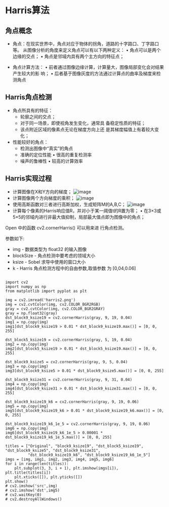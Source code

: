 # Harris算法

## 角点概念

* 角点：在现实世界中，角点对应于物体的拐角，道路的十字路口、丁字路口等。 从图像分析的角度来定义角点可以有以下两种定义： • 角点可以是两个边缘的交点； • 角点是邻域内具有两个主方向的特征点； 

* 角点计算方法： • 前者通过图像边缘计算，计算量大，图像局部变化会对结果产生较大的影 响； • 后者基于图像灰度的方法通过计算点的曲率及梯度来检测角点


## Harris角点检测

* 角点所具有的特征：
  * 轮廓之间的交点； 
  * 对于同一场景，即使视角发生变化，通常具 备稳定性质的特征；
  * 该点附近区域的像素点无论在梯度方向上还 是其梯度幅值上有着较大变化； 
* 性能较好的角点： 
  * 检测出图像中“真实”的角点
  * 准确的定位性能 • 很高的重复检测率 
  * 噪声的鲁棒性 • 较高的计算效率


## Harris实现过程

* 计算图像在X和Y方向的梯度；
 ![image](https://github.com/xiaoxingchen505/Computer_Vision_Basics/blob/master/images/harris.png)
* 计算图像两个方向梯度的乘积；
 ![image](https://github.com/xiaoxingchen505/Computer_Vision_Basics/blob/master/images/harris1.png)
* 使用高斯函数对三者进行高斯加权，生成矩阵M的A,B,C；
 ![image](https://github.com/xiaoxingchen505/Computer_Vision_Basics/blob/master/images/harris2.png)
* 计算每个像素的Harris响应值R，并对小于某一阈值t的R置为零； • 在3×3或5×5的邻域内进行非最大值抑制，局部最大值点即为图像中的角点；


Open 中的函数 cv2.cornerHarris() 可以用来进 行角点检测。

参数如下: 

* img - 数据类型为 float32 的输入图像 
* blockSize - 角点检测中要考虑的领域大小 
* ksize - Sobel 求导中使用的窗口大小 
* k - Harris 角点检测方程中的自由参数,取值参数 为 [0,04,0.06]


<pre>
<code>
import cv2
import numpy as np
from matplotlib import pyplot as plt

img = cv2.imread('harris2.png')
img = cv2.cvtColor(img, cv2.COLOR_BGR2RGB)
gray = cv2.cvtColor(img, cv2.COLOR_BGR2GRAY)
gray = np.float32(gray)
dst_block9_ksize19 = cv2.cornerHarris(gray, 9, 19, 0.04)
img1 = np.copy(img)
img1[dst_block9_ksize19 > 0.01 * dst_block9_ksize19.max()] = [0, 0, 255]

dst_block5_ksize19 = cv2.cornerHarris(gray, 5, 19, 0.04)
img2 = np.copy(img)
img2[dst_block5_ksize19 > 0.01 * dst_block5_ksize19.max()] = [0, 0, 255]

dst_block9_ksize5 = cv2.cornerHarris(gray, 9, 5, 0.04)
img3 = np.copy(img)
img3[dst_block9_ksize5 > 0.01 * dst_block9_ksize5.max()] = [0, 0, 255]

dst_block9_ksize31 = cv2.cornerHarris(gray, 9, 31, 0.04)
img4 = np.copy(img)
img4[dst_block9_ksize31 > 0.01 * dst_block9_ksize31.max()] = [0, 0, 255]

dst_block9_ksize19_k6 = cv2.cornerHarris(gray, 9, 19, 0.06)
img5 = np.copy(img)
img5[dst_block9_ksize19_k6 > 0.01 * dst_block9_ksize19_k6.max()] = [0, 0, 255]

dst_block9_ksize19_k6_1e_5 = cv2.cornerHarris(gray, 9, 19, 0.06)
img6 = np.copy(img)
img6[dst_block9_ksize19_k6_1e_5 > 0.00001 * dst_block9_ksize19_k6_1e_5.max()] = [0, 0, 255]

titles = ["Original", "block9_ksize19", "dst_block5_ksize19", "dst_block9_ksize5", "dst_block9_ksize31",
          "dst_block9_ksize19_k6", "dst_block9_ksize19_k6_1e_5"]
imgs = [img, img1, img2, img3, img4, img5, img6]
for i in range(len(titles)):
    plt.subplot(3, 3, i + 1), plt.imshow(imgs[i]), plt.title(titles[i])
    plt.xticks([]), plt.yticks([])
plt.show()
# cv2.imshow('src',img)
# cv2.imshow('dst',img5)
# cv2.waitKey(0)
# cv2.destroyAllWindows()
</code>
</pre>
